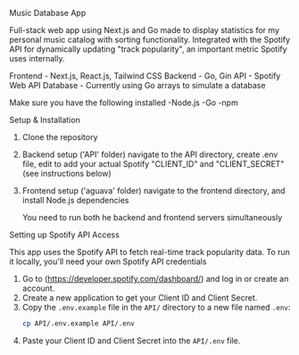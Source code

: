 Music Database App

Full-stack web app using Next.js and Go made to display statistics for my personal music catalog with 
sorting functionality. Integrated with the Spotify API for dynamically updating "track popularity", 
an important metric Spotify uses internally. 

Frontend - Next.js, React.js, Tailwind CSS
Backend - Go, Gin
API - Spotify Web API
Database - Currently using Go arrays to simulate a database 

Make sure you have the following installed
-Node.js
-Go
-npm 

Setup & Installation
1. Clone the repository
2. Backend setup ('API' folder) navigate to the API directory, create .env file, edit to add your actual
   Spotify "CLIENT_ID" and "CLIENT_SECRET" (see instructions below)
3. Frontend setup ('aguava' folder) navigate to the frontend directory, and install Node.js dependencies

   You need to run both he backend and frontend servers simultaneously

Setting up Spotify API Access

This app uses the Spotify API to fetch real-time track popularity data. 
To run it locally, you'll need your own Spotify API credentials

1.  Go to (https://developer.spotify.com/dashboard/) and log in or create an account.
2.  Create a new application to get your Client ID and Client Secret.
3.  Copy the `.env.example` file in the `API/` directory to a new file named `.env`:
    ```bash
    cp API/.env.example API/.env
    ```
4.  Paste your Client ID and Client Secret into the `API/.env` file.
